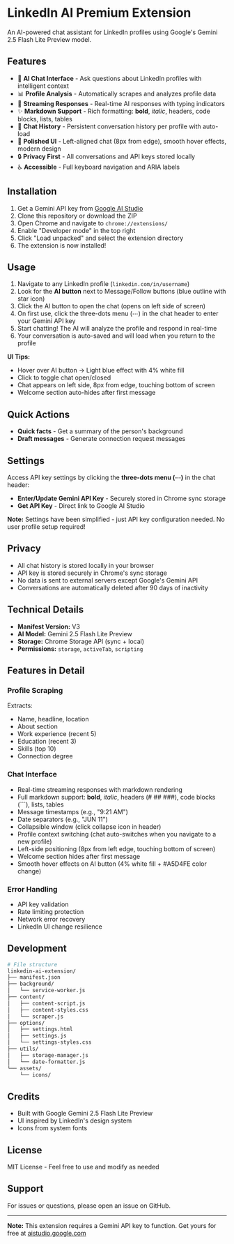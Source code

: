 # LinkedIn AI Premium Extension

An AI-powered chat assistant for LinkedIn profiles using Google's Gemini 2.5 Flash Lite Preview model.

## Features

- 🤖 **AI Chat Interface** - Ask questions about LinkedIn profiles with intelligent context
- 📊 **Profile Analysis** - Automatically scrapes and analyzes profile data
- 💬 **Streaming Responses** - Real-time AI responses with typing indicators
- ✨ **Markdown Support** - Rich formatting: **bold**, *italic*, headers, code blocks, lists, tables
- 💾 **Chat History** - Persistent conversation history per profile with auto-load
- 🎨 **Polished UI** - Left-aligned chat (8px from edge), smooth hover effects, modern design
- 🔒 **Privacy First** - All conversations and API keys stored locally
- ♿ **Accessible** - Full keyboard navigation and ARIA labels

## Installation

1. Get a Gemini API key from [Google AI Studio](https://aistudio.google.com/app/apikey)
2. Clone this repository or download the ZIP
3. Open Chrome and navigate to `chrome://extensions/`
4. Enable "Developer mode" in the top right
5. Click "Load unpacked" and select the extension directory
6. The extension is now installed!

## Usage

1. Navigate to any LinkedIn profile (`linkedin.com/in/username`)
2. Look for the **AI button** next to Message/Follow buttons (blue outline with star icon)
3. Click the AI button to open the chat (opens on left side of screen)
4. On first use, click the three-dots menu (⋯) in the chat header to enter your Gemini API key
5. Start chatting! The AI will analyze the profile and respond in real-time
6. Your conversation is auto-saved and will load when you return to the profile

**UI Tips:**
- Hover over AI button → Light blue effect with 4% white fill
- Click to toggle chat open/closed
- Chat appears on left side, 8px from edge, touching bottom of screen
- Welcome section auto-hides after first message

## Quick Actions

- **Quick facts** - Get a summary of the person's background
- **Draft messages** - Generate connection request messages

## Settings

Access API key settings by clicking the **three-dots menu (⋯)** in the chat header:

- **Enter/Update Gemini API Key** - Securely stored in Chrome sync storage
- **Get API Key** - Direct link to Google AI Studio

**Note:** Settings have been simplified - just API key configuration needed. No user profile setup required!

## Privacy

- All chat history is stored locally in your browser
- API key is stored securely in Chrome's sync storage
- No data is sent to external servers except Google's Gemini API
- Conversations are automatically deleted after 90 days of inactivity

## Technical Details

- **Manifest Version:** V3
- **AI Model:** Gemini 2.5 Flash Lite Preview
- **Storage:** Chrome Storage API (sync + local)
- **Permissions:** `storage`, `activeTab`, `scripting`

## Features in Detail

### Profile Scraping
Extracts:
- Name, headline, location
- About section
- Work experience (recent 5)
- Education (recent 3)
- Skills (top 10)
- Connection degree

### Chat Interface
- Real-time streaming responses with markdown rendering
- Full markdown support: **bold**, *italic*, headers (# ## ###), code blocks (```), lists, tables
- Message timestamps (e.g., "9:21 AM")
- Date separators (e.g., "JUN 11")
- Collapsible window (click collapse icon in header)
- Profile context switching (chat auto-switches when you navigate to a new profile)
- Left-side positioning (8px from left edge, touching bottom of screen)
- Welcome section hides after first message
- Smooth hover effects on AI button (4% white fill + #A5D4FE color change)

### Error Handling
- API key validation
- Rate limiting protection
- Network error recovery
- LinkedIn UI change resilience

## Development

```bash
# File structure
linkedin-ai-extension/
├── manifest.json
├── background/
│   └── service-worker.js
├── content/
│   ├── content-script.js
│   ├── content-styles.css
│   └── scraper.js
├── options/
│   ├── settings.html
│   ├── settings.js
│   └── settings-styles.css
├── utils/
│   ├── storage-manager.js
│   └── date-formatter.js
└── assets/
    └── icons/
```

## Credits

- Built with Google Gemini 2.5 Flash Lite Preview
- UI inspired by LinkedIn's design system
- Icons from system fonts

## License

MIT License - Feel free to use and modify as needed

## Support

For issues or questions, please open an issue on GitHub.

---

**Note:** This extension requires a Gemini API key to function. Get yours for free at [aistudio.google.com](https://aistudio.google.com/app/apikey)

